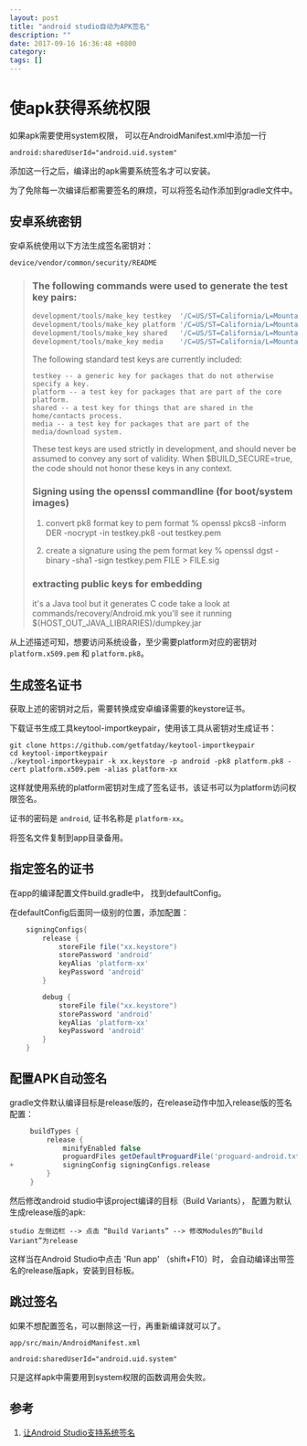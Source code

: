 ```yaml
---
layout: post
title: "android studio自动为APK签名"
description: ""
date: 2017-09-16 16:36:48 +0800
category:
tags: []
---
```

# 使apk获得系统权限

如果apk需要使用system权限，
可以在AndroidManifest.xml中添加一行

    android:sharedUserId="android.uid.system"

添加这一行之后，编译出的apk需要系统签名才可以安装。

为了免除每一次编译后都需要签名的麻烦，可以将签名动作添加到gradle文件中。

## 安卓系统密钥

安卓系统使用以下方法生成签名密钥对：

`device/vendor/common/security/README`

> ### The following commands were used to generate the test key pairs:
>
> ```bash
> development/tools/make_key testkey  '/C=US/ST=California/L=Mountain View/O=Android/OU=Android/CN=Android/emailAddress=android@android.com'
> development/tools/make_key platform '/C=US/ST=California/L=Mountain View/O=Android/OU=Android/CN=Android/emailAddress=android@android.com'
> development/tools/make_key shared   '/C=US/ST=California/L=Mountain View/O=Android/OU=Android/CN=Android/emailAddress=android@android.com'
> development/tools/make_key media    '/C=US/ST=California/L=Mountain View/O=Android/OU=Android/CN=Android/emailAddress=android@android.com'
> ```
>
> The following standard test keys are currently included:
>
> ```text
> testkey -- a generic key for packages that do not otherwise specify a key.
> platform -- a test key for packages that are part of the core platform.
> shared -- a test key for things that are shared in the home/contacts process.
> media -- a test key for packages that are part of the media/download system.
> ```
>
> These test keys are used strictly in development, and should never be assumed
> to convey any sort of validity.  When $BUILD_SECURE=true, the code should not
> honor these keys in any context.
>
> ### Signing using the openssl commandline (for boot/system images)
>
> 1. convert pk8 format key to pem format
>    % openssl pkcs8 -inform DER -nocrypt -in testkey.pk8 -out testkey.pem
>
> 2. create a signature using the pem format key
>    % openssl dgst -binary -sha1 -sign testkey.pem FILE > FILE.sig
>
> ### extracting public keys for embedding
>
> it's a Java tool
> but it generates C code
> take a look at commands/recovery/Android.mk
> you'll see it running $(HOST_OUT_JAVA_LIBRARIES)/dumpkey.jar

从上述描述可知，想要访问系统设备，至少需要platform对应的密钥对 `platform.x509.pem` 和 `platform.pk8`。

## 生成签名证书

获取上述的密钥对之后，需要转换成安卓编译需要的keystore证书。

下载证书生成工具keytool-importkeypair，使用该工具从密钥对生成证书：

    git clone https://github.com/getfatday/keytool-importkeypair
    cd keytool-importkeypair
    ./keytool-importkeypair -k xx.keystore -p android -pk8 platform.pk8 -cert platform.x509.pem -alias platform-xx

这样就使用系统的platform密钥对生成了签名证书，该证书可以为platform访问权限签名。

证书的密码是 `android`,
证书名称是 `platform-xx`。

将签名文件复制到app目录备用。

## 指定签名的证书

在app的编译配置文件build.gradle中，
找到defaultConfig。

在defaultConfig后面同一级别的位置，添加配置：

```gradle
    signingConfigs{
        release {
            storeFile file("xx.keystore")
            storePassword 'android'
            keyAlias 'platform-xx'
            keyPassword 'android'
        }

        debug {
            storeFile file("xx.keystore")
            storePassword 'android'
            keyAlias 'platform-xx'
            keyPassword 'android'
        }
    }
```

## 配置APK自动签名

gradle文件默认编译目标是release版的，在release动作中加入release版的签名配置：

```gradle
     buildTypes {
         release {
             minifyEnabled false
             proguardFiles getDefaultProguardFile('proguard-android.txt'), 'proguard-rules.pro'
+            signingConfig signingConfigs.release
         }
     }
```

然后修改android studio中该project编译的目标（Build Variants），
配置为默认生成release版的apk:

    studio 左侧边栏 --> 点击 “Build Variants” --> 修改Modules的“Build Variant”为release

这样当在Android Studio中点击 'Run app' （shift+F10）时，
会自动编译出带签名的release版apk，安装到目标板。

## 跳过签名

如果不想配置签名，可以删除这一行，再重新编译就可以了。

`app/src/main/AndroidManifest.xml`

    android:sharedUserId="android.uid.system"

只是这样apk中需要用到system权限的函数调用会失败。

## 参考

1. [让Android Studio支持系统签名](http://www.jianshu.com/p/47265c8899b5)
